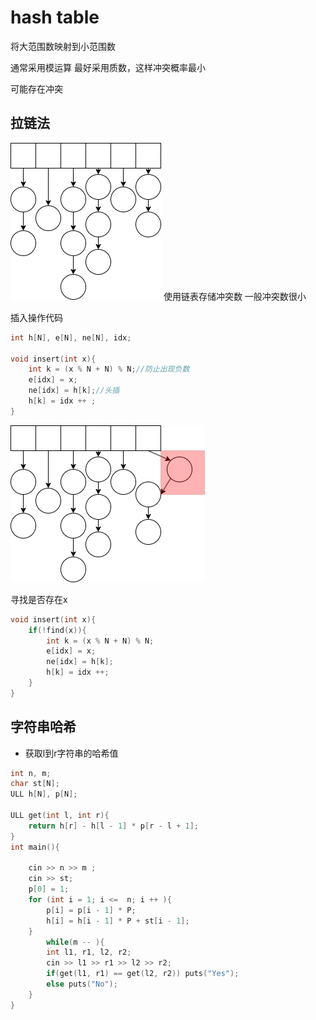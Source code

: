 # hash table

将大范围数映射到小范围数

通常采用模运算
最好采用质数，这样冲突概率最小

可能存在冲突

## 拉链法
![拉链法解决冲突](image/拉链hash.drawio.png)
使用链表存储冲突数
一般冲突数很小

插入操作代码
```cpp
int h[N], e[N], ne[N], idx;

void insert(int x){
    int k = (x % N + N) % N;//防止出现负数
    e[idx] = x;
    ne[idx] = h[k];//头插
    h[k] = idx ++ ;
}
```
![](image/hash_insert.drawio.png)


寻找是否存在x
```cpp
void insert(int x){
    if(!find(x)){
        int k = (x % N + N) % N;
        e[idx] = x;
        ne[idx] = h[k];
        h[k] = idx ++;
    }
}
```

## 字符串哈希

* 获取l到r字符串的哈希值
```cpp
int n, m; 
char st[N];
ULL h[N], p[N];

ULL get(int l, int r){
    return h[r] - h[l - 1] * p[r - l + 1];
}
int main(){
    
    cin >> n >> m ;
    cin >> st;
    p[0] = 1;
    for (int i = 1; i <=  n; i ++ ){
        p[i] = p[i - 1] * P;
        h[i] = h[i - 1] * P + st[i - 1];
    }
        while(m -- ){
        int l1, r1, l2, r2;
        cin >> l1 >> r1 >> l2 >> r2;
        if(get(l1, r1) == get(l2, r2)) puts("Yes");
        else puts("No");
    }
}
```